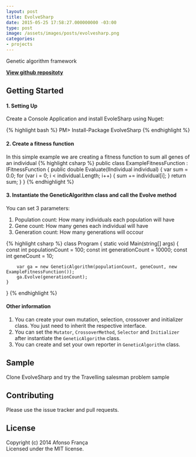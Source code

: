 ```yaml
---
layout: post
title: EvolveSharp
date: 2015-05-25 17:58:27.000000000 -03:00
type: post
image: /assets/images/posts/evolvesharp.png
categories:
- projects
---
```

Genetic algorithm framework  
<!--more-->

**[View github repositoty](https://github.com/afonsof/EvolveSharp)**

## Getting Started

#### 1\. Setting Up

Create a Console Application and install EvoleSharp using Nuget:

{% highlight bash %}
PM> Install-Package EvolveSharp
{% endhighlight %}

#### 2\. Create a fitness function

In this simple example we are creating a fitness function to sum all genes of an individual
{% highlight csharp %}
public class ExampleFitnessFunction : IFitnessFunction
{
    public double Evaluate(IIndividual individual)
    {
        var sum = 0.0;
        for (var i = 0; i < individual.Length; i++)
        {
            sum += individual[i];
        }
        return sum;
    }
}
{% endhighlight %}

#### 3\. Instantiate the GeneticAlgorithm class and call the Evolve method

You can set 3 parameters:

1.  Population count: How many individuals each population will have
2.  Gene count: How many genes each individual will have
3.  Generation count: How many generations will occour

{% highlight csharp %}
class Program
{
    static void Main(string[] args)
    {
        const int populationCount = 100;
        const int generationCount = 10000;
        const int geneCount = 10;

        var ga = new GeneticAlgorithm(populationCount, geneCount, new ExampleFitnessFunction());
        ga.Evolve(generationCount);
    }
}
{% endhighlight %}

#### Other information

1.  You can create your own mutation, selection, crossover and initializer class. You just need to inherit the respective interface.
2.  You can set the `Mutator`, `CrossoverMethod`, `Selector` and `Initializer` after instantiate the `GeneticAlgorithm` class.
3.  You can create and set your own reporter in `GeneticAlgorithm` class.

## Sample

Clone EvolveSharp and try the Travelling salesman problem sample

## Contributing

Please use the issue tracker and pull requests.

## License

Copyright (c) 2014 Afonso França  
Licensed under the MIT license.
